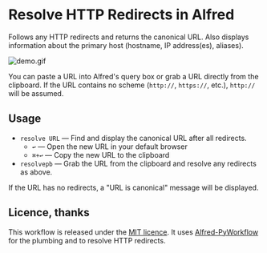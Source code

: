 # Resolve HTTP Redirects in Alfred

Follows any HTTP redirects and returns the canonical URL. Also displays information about the
primary host (hostname, IP address(es), aliases).

![](https://raw.githubusercontent.com/harrtho/alfred-resolve-url/master/demo.gif "demo.gif")

You can paste a URL into Alfred's query box or grab a URL directly from the
clipboard. If the URL contains no scheme (`http://`, `https://`, etc.),
`http://` will be assumed.

## Usage

- `resolve URL` — Find and display the canonical URL after all redirects.
  - `↩` — Open the new URL in your default browser
  - `⌘+↩` — Copy the new URL to the clipboard
- `resolvepb` — Grab the URL from the clipboard and resolve any redirects as above.

If the URL has no redirects, a "URL is canonical" message will be displayed.

## Licence, thanks

This workflow is released under the [MIT licence](http://opensource.org/licenses/MIT). It uses
[Alfred-PyWorkflow](http://www.xdevcloud.de/alfred-pyworkflow) for the plumbing and to resolve
HTTP redirects.
